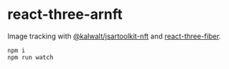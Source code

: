 # react-three-arnft

Image tracking with [@kalwalt/jsartoolkit-nft](https://github.com/webarkit/jsartoolkitNFT) and [react-three-fiber](https://github.com/pmndrs/react-three-fiber).

```
npm i
npm run watch
```